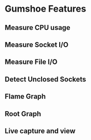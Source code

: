 Gumshoe Features
================

Measure CPU usage
-----------------

Measure Socket I/O
------------------

Measure File I/O
----------------
 
Detect Unclosed Sockets
-----------------------

Flame Graph
-----------

Root Graph
----------

Live capture and view 
---------------------


